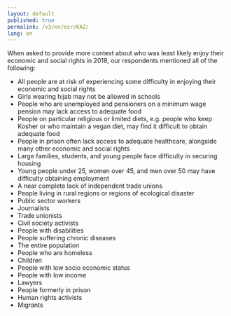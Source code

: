 ```yaml
---
layout: default
published: true
permalink: /v3/en/esr/KAZ/
lang: en
---
```


When asked to provide more context about who was least likely enjoy their economic and social rights in 2018, our respondents mentioned all of the following:
-	All people are at risk of experiencing some difficulty in enjoying their economic and social rights
-	Girls wearing hijab may not be allowed in schools
-	People who are unemployed and pensioners on a minimum wage pension may lack access to adequate food
-	People on particular religious or limited diets, e.g. people who keep Kosher or who maintain a vegan diet, may find it difficult to obtain adequate food 
-	People in prison often lack access to adequate healthcare, alongside many other economic and social rights
-	Large families, students, and young people face difficulty in securing housing
-	Young people under 25, women over 45, and men over 50 may have difficulty obtaining employment
-	A near complete lack of independent trade unions
-	People living in rural regions or regions of ecological disaster
-	Public sector workers
-	Journalists
-	Trade unionists
-	Civil society activists
-	People with disabilities
-	People suffering chronic diseases
-	The entire population
-	People who are homeless
-	Children
-	People with low socio economic status
-	People with low income
-	Lawyers
-	People formerly in prison
-	Human rights activists
-	Migrants

